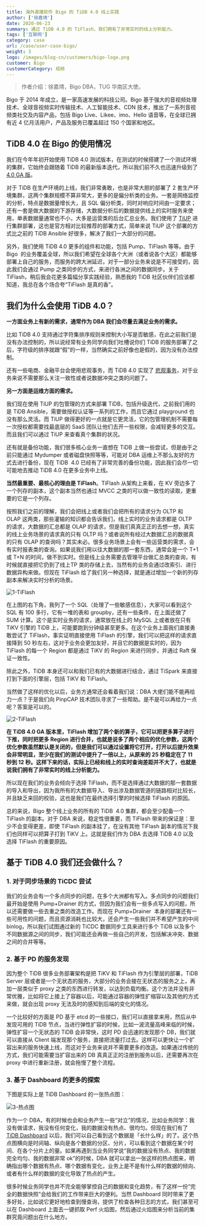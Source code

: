 ```yaml
---
title: 海外直播软件 Bigo 的 TiDB 4.0 线上实践
author: ['徐嘉埥']
date: 2020-06-23
summary: 通过 TiDB 4.0 的 TiFlash，我们拥有了非常实时的线上分析能力。
tags: ['互联网']
category: case
url: /case/user-case-bigo/
weight: 3
logo: /images/blog-cn/customers/bigo-logo.png
customer: Bigo
customerCategory: 视频
---
```


>作者介绍：徐嘉埥，Bigo DBA，TUG 华南区大使。

Bigo 于 2014 年成立，是一家高速发展的科技公司。Bigo 基于强大的音视频处理技术、全球音视频实时传输技术、人工智能技术、CDN 技术，推出了一系列音视频类社交及内容产品，包括 Bigo Live、Likee、imo、Hello 语音等，在全球已拥有近 4 亿月活用户，产品及服务已覆盖超过 150 个国家和地区。

## TiDB 4.0 在 Bigo 的使用情况

我们在今年年初开始使用 TiDB 4.0 测试版本，在测试的时候搭建了一个测试环境的集群，它始终会跟随着 TiDB 的最新版本迭代，所以我们前不久也迅速升级到了 [4.0 GA 版](https://pingcap.com/blog-cn/tidb-4.0-the-leading-real-time-htap-database-is-ready-for-cloud/)。

对于 TiDB 在生产环境的上线，我们非常勇敢，也是非常大胆的部署了 2 套生产环境集群，这两个集群规模不算非常大，更多的是偏分析类的业务。一套是网络监控的分析，特点是数据量增长大，且 SQL 偏分析类，同时对响应时间由一定要求；还有一套是做大数据的下游存储，大数据分析后的数据提供线上的实时服务来使用，单表数据量通常也不小，大多是运营类的后台汇总业务。我们使用了 [TiUP](https://pingcap.com/blog-cn/tiup-introduction/) 进行集群部署，这也是官方相对比较推荐的部署方式，简单来说 TiUP 这个部署的方式比之前的 TiDB Ansible 好很多，解决了我们一大部分的问题。

另外，我们使用 TiDB 4.0 更多的组件和功能，包括 Pump、TiFlash 等等。由于  Bigo  的业务覆盖全球，所以我们希望在全球各个大洲（或者说各个大区）都能够部署上自己的服务，而服务的跨大洲延迟，对于一部分业务来说是不可接受的，因此我们会通过 Pump 之类同步的方式，来进行各洲之间的数据同步。关于 TiFlash，稍后我会花更多篇幅分享实践经验，熟悉我的 TiDB 社区伙伴们应该都知道，我总在各个场合夸“TiFlash 是真的香”。

## 我们为什么会使用 TiDB 4.0？

**一方面业务上有新的需求，通常作为 DBA 我们会尽量去满足业务的需求。**

比如 TiDB 4.0 支持通过字符集排序规则来控制大小写是否敏感，在此之前我们是没有办法控制的，所以说经常有业务同学向我们吐槽说你们 TiDB 的服务部署了之后，字符级的排序就跟“假”的一样，当然确实之前好像也是假的，因为没有办法控制。

还有一些电商、金融平台会使用悲观事务，而 TiDB 4.0 实现了 [悲观事务](https://pingcap.com/blog-cn/tidb-4.0-pessimistic-lock/)，对于业务来说不需要那么关注一致性或者说数据冲突之类的问题了。

**另一方面是运维方面的需求。**

我们现在使用 TiUP 的包管理的方式来部署 TiDB，包括升级迭代，之前我们用的是 TiDB Ansible，需要做授权认证等一系列的工作，而且它通过 playground 也没有那么灵活。而 TiUP 做得更好的一点就是它更灵活，它的包管理机制不需要每一次授权都需要找最底层的 SaaS 团队让他们去开一些权限，会减轻更多的交互。而且我们可以通过 TiUP 来查看真个集群的状况。

还有就是备份功能，我们很多核心业务一直想在 TiDB 上做一些尝试，但是由于之前只能通过 Mydumper 或者磁盘快照等等，可能对 DBA 运维上不那么友好的方式去进行备份，现在 TiDB  4.0 已经有了非常完善的备份功能，因此我们会尽一切可能地去推动 TiDB 4.0 在更多业务中上线。

**当然最重要、最核心的理由是 TiFlash**。TiFlash 从架构上来看，在 KV 旁边多了一个列存的副本，这个副本当然也通过 MVCC 之类的可以做一致性的读取，更重要的它是一个列存。

按照我们之前的理解，我们会把线上或者我们会把所有的请求分为 OLTP 和 OLAP 这两类，那些灌输的知识都会告诉我们，线上实时的业务请求都是 OLTP 的请求，大数据的汇总都是 OLAP 的请求，但是我们真真正正的去想一想，真实的线上业务场景的请求真的只有 OLTP 吗？或者说所有经过大数据汇总的数据真的只有 OLAP 的查询吗？其实未必。很多业务场景上会有一些运营类的需求，会有实时报表类的查询。如果说我们用以往大数据的那一套东西，通常会是一个 T+1 或 T+N 的时间，做不到实时。但是线上业务需要去管理平台做汇总类的查询，有时候就直接把它扔到了线上TP 类的存储上去，当然有的业务会通过改索引、进行数据异构来做。但现在 TiFlash 给了我们另一种选择，就是通过增加一个新的列存副本来解决实时分析的场景。

![1-TiFlash](media/user-case-bigo/1-TiFlash.png)

在上图的右下角，我列了一个 SQL（处理了一些敏感信息），大家可以看到这个 SQL 有 100 多行，它有一堆的表和 groupby，还有一些条件，在上面还做了 SUM 计算。这个是实时业务的请求，通常放在线上的 MySQL 上或者放在只有 TiKV 引擎的 TiDB 上，可能要跑到分钟级甚至更多。在这个业务上面我们直接勇敢尝试了 TiFlash，事实证明直接使用 TiFlash 的引擎，我们可以把这样的请求直接降到 50 秒左右，这对于业务会更加友好，并且它的数据是实时的，因为 TiFlash 的每一个 Region 都是通过 TiKV 的 Region 来进行同步，并通过 Raft 保证一致性。

除此之外，TiDB 本身还可以和我们已有的大数据进行结合，通过 TiSpark 来直接打到下面的引擎层，包括 TiKV 和 TiFlash。

当然做了这样的优化以后，业务方通常还会看着我们说：DBA 大佬们能不能再给力一点？于是我们向 PinpCAP 技术团队寻求了一些帮助。是不是可以再给力一点呢？答案是可以的。

![2-TiFlash](media/user-case-bigo/2-TiFlash.png)

**在 TiDB 4.0 GA 版本里，TiFlash 增加了两个新的算子，它可以把更多算子进行下推，同时把更多 Region 进行合并，也就是说多了两个相应的优化参数，这两个优化参数虽然默认是关闭的，但是我们可以通过设置将它打开，打开以后提升效果会非常明显，至少在我们的测试中提升了一倍以上，从原来的 25 秒稳定在了 11 秒到 12 秒。这样下来的话，实际上已经和线上的实时查询差距并不大了，也就是说我们拥有了非常实时的线上分析能力。**

所以现在我们的业务会倾向于选择 TiFlash，而不是选择通过大数据的那一套数据的导入和导出，因为我所有的大数据导入、导出涉及数据管道的链路相对比较长，并且缺乏来回的校验，这也是我们在最终选择引擎的时候选择 TiFlash 的原因。

总的来说，Bigo 整个线上业务的所有的 TiDB  4.0 集群，都会至少配备一个 TiFlash 的副本。对于 DBA 来说，稳定性很重要，而 TiFlash 带来的保证是：至少不会变得更差，即使 TiFlash 的副本挂了，在没有其他 TiFlash 副本的情况下我们也同样可以把算子打到 TiKV 上。这就是我们作为 DBA 去选择 TiDB 4.0 以及选择 TiFlash 的重要原因。

## 基于 TiDB 4.0 我们还会做什么？

### 1. 对于同步场景的 TiCDC 尝试 

我们的业务会有一个多点同步的问题，在多个大洲都有写入。多点同步的问题我们最开始是使用 Pump+Drainer 的方式，但因为我们会有一些多点写入的问题，所以还需要做一些去重之类的改造工作。而现在 Pump+Drainer  本身的部署还有一些可用性的问题，而且资源消耗也比较大，还会产生一些我们并不希望产生的中间 binlog，所以我们试图通过新的 TiCDC 数据同步工具来进行多个 TiDB 以及多个不同数据源之间的同步，我们可能还会再做一些自己的开发，包括解决冲突、数据之间的合并等等。

### 2. 基于 PD 的服务发现

因为整个 TiDB 很多业务部署架构是把 TiKV 和 TiFlash 作为引擎层的部署，TiDB Server 层或者是一个无状态的服务，大部分的业务会接在无状态的服务之上，再加一层类似于 proxy 之类的东西进行转发，以达到负载均衡。这个方法并没有非常优雅，比如将它上接上了容器以后，可能通过容器的弹性扩缩容以及其他的方式来做，就会出现 proxy 无法及时的感知到后端的变化的情况。

一个比较好的方面是 PD 基于 etcd 的一些接口，我们可以直接拿来用，然后从中发现可用的 TiDB 节点，当进行弹性扩容的时候，比如一波流量高峰来临的时候，弹性扩容一个无状态的 TiDB 会非常快，这时 PD 会迅速的发现那个 DB，我们就可以直接从 Client 端发现那个服务，直接把流量打过去。这样可以更快让一个扩容出来的服务快速上线，而这对于业务来说并不需要更多的改造。如果通过传统的方式，我们可能需要当扩容出来的 DB 真真正正的注册到服务以后，还需要再次在 proxy 中进行重新注册，就会拖慢了整个流程。

### 3. 基于 Dashboard 的更多的探索

下图是实际上是 TiDB Dashboard 的一张热点图：

![3-热点图](media/user-case-bigo/3-热点图.png)

作为一个 DBA，有的时候也会和业务产生一些“对立”的情况，比如业务同学：我没有做请求，我没有任何变化，我的数据没有热点、很均匀。但现在我们有了 [TiDB Dashboard](https://pingcap.com/blog-cn/observability-of-distributed-system/) 以后，我们可以自己看到这个数据是「长什么样」的了。这个热点图横向是时间轴、纵向是各个数据的分区、分片，可以看到这个数据在某个时间、在各个分片上的量。如果再遇到当业务同学说“我的数据没有热点、我的数据完全均匀、我的数据非常 ok”的时候，DBA 就可以拿出一张这样的热点图来，明确指出哪个数据有热点、哪个数据有变化，业务上是不是有什么样的数据的倾向、或者有什么样的数据的变化导致了热点的产生。

很多时候业务同学也并不完全能够掌控自己的数据和变化趋势，有了这样一份“完全的数据快照”会给我们的工作带来巨大的便利。当然 Dashboard 同时带来了更多好处，比如说它更好地检查到慢查询，提供了检查各种日志的方式，我们甚至可以在 Dashboard 上面去一键抓取 Perf 火焰图，然后通过火焰图来分析当前的集群究竟问题出在什么地方。


